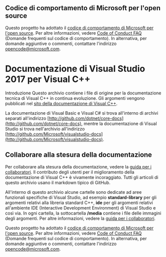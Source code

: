 ## <a name="microsoft-open-source-code-of-conduct"></a>Codice di comportamento di Microsoft per l'open source

Questo progetto ha adottato il [codice di comportamento di Microsoft per l'open source](https://opensource.microsoft.com/codeofconduct/).
Per altre informazioni, vedere [Code of Conduct FAQ](https://opensource.microsoft.com/codeofconduct/faq/) (Domande frequenti sul codice di comportamento). In alternativa, per domande aggiuntive o commenti, contattare l'indirizzo [opencode@microsoft.com](mailto:opencode@microsoft.com).

# <a name="visual-studio-2017-documentation-for-visual-c"></a>Documentazione di Visual Studio 2017 per Visual C++

Introduzione Questo archivio contiene i file di origine per la documentazione tecnica di Visual C++ in continua evoluzione. Gli argomenti vengono pubblicati nel [sito della documentazione di Visual C++](https://docs.microsoft.com/cpp).

La documentazione di Visual Basic e Visual C# si trova all'interno di archivi separati all'indirizzo [http://github.com/dotnet/core-docs](http://github.com/dotnet/core-docs), mentre la documentazione di Visual Studio si trova nell'archivio all'indirizzo [http://github.com/Microsoft/visualstudio-docs](http://github.com/Microsoft/visualstudio-docs).

## <a name="contributing-to-the-documentation"></a>Collaborare alla stesura della documentazione

Per collaborare alla stesura della documentazione, vedere la [guida per i collaboratori](CONTRIBUTING.md).
Il contributo degli utenti per il miglioramento della documentazione di Visual C++ è vivamente incoraggiato. Tutti gli articoli di questo archivio usano il markdown tipico di GitHub.

All'interno di questo archivio alcune cartelle sono dedicate ad aree funzionali specifiche di Visual Studio, ad esempio **standard-library** per gli argomenti relativi alla libreria standard C++, **ide** per gli argomenti relativi all'ambiente IDE (Interactive Development Environment) di Visual Studio e così via. In ogni cartella, la sottocartella **/media** contiene i file delle immagini degli argomenti. Per altre informazioni, vedere la [guida per i collaboratori](CONTRIBUTING.md).

Questo progetto ha adottato il [codice di comportamento di Microsoft per l'open source](https://opensource.microsoft.com/codeofconduct/). Per altre informazioni, vedere [Code of Conduct FAQ](https://opensource.microsoft.com/codeofconduct/faq/) (Domande frequenti sul codice di comportamento). In alternativa, per domande aggiuntive o commenti, contattare l'indirizzo [opencode@microsoft.com](mailto:opencode@microsoft.com).
